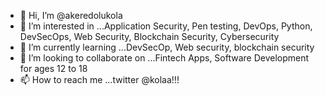 - 👋 Hi, I’m @akeredolukola
- 👀 I’m interested in ...Application Security, Pen testing, DevOps, Python, DevSecOps, Web Security, Blockchain Security, Cybersecurity 
- 🌱 I’m currently learning ...DevSecOp, Web security, blockchain security
- 💞️ I’m looking to collaborate on ...Fintech Apps, Software Development for ages 12 to 18 
- 📫 How to reach me ...twitter @kolaa!!!

<!---
akeredolukola/akeredolukola is a ✨ special ✨ repository because its `README.md` (this file) appears on your GitHub profile.
You can click the Preview link to take a look at your changes.
--->
